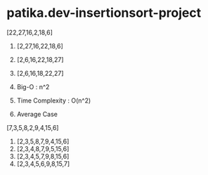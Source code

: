 # patika.dev-insertionsort-project


[22,27,16,2,18,6]

1. [2,27,16,22,18,6]
2. [2,6,16,22,18,27]
3. [2,6,16,18,22,27]


2. Big-O : n^2



3. Time Complexity : O(n^2)


4. Average Case


[7,3,5,8,2,9,4,15,6] 

1. [2,3,5,8,7,9,4,15,6]
2. [2,3,4,8,7,9,5,15,6]
3. [2,3,4,5,7,9,8,15,6]
4. [2,3,4,5,6,9,8,15,7]

